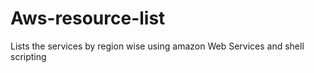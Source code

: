# Aws-resource-list
Lists the services by region wise using amazon Web Services and shell scripting
